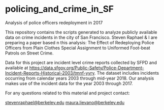 # policing_and_crime_in_SF
Analysis of police officers redeployment in 2017

This repository contains the scripts generated to analyze publicly available data on crime incidents in the city of San Francisco. Steven Raphael & I are preparing a paper based n this analysis: The Effect of Redeploying Police Officers from Plain Clothes Special Assignment to Uniformed Foot-beat Patrols on Street Crime. 

Data for this project are incident level crime reports collected by SFPD and available at https://data.sfgov.org/Public-Safety/Police-Department-Incident-Reports-Historical-2003/tmnf-yvry. The dataset includes incidents occurring from calendar years 2003 through mid-year 2018.  Our analysis makes use of the incident data for the year 2003 through 2017.  

For any questions related to this material and project contact:

stevenraphael@berkeley.edu
maura.lievano@berkeley.edu


